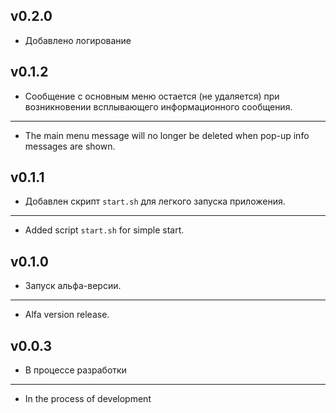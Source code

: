 ## v0.2.0
- Добавлено логирование

## v0.1.2
* Сообщение с основным меню остается (не удаляется) при возникновении всплывающего информационного сообщения.
___
* The main menu message will no longer be deleted when pop-up info messages are shown.

## v0.1.1
* Добавлен скрипт `start.sh` для легкого запуска приложения.
___
* Added script `start.sh` for simple start.

## v0.1.0
* Запуск альфа-версии.
___
* Alfa version release.

## v0.0.3
* В процессе разработки
___
* In the process of development
